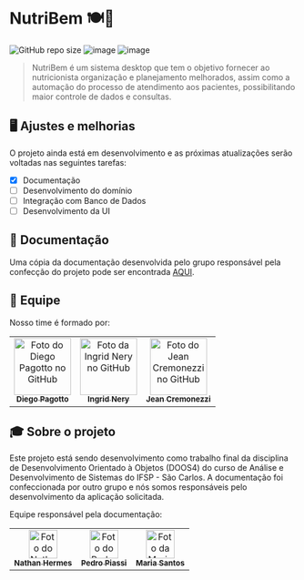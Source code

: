 # NutriBem 🍽️🍎

![GitHub repo size](https://img.shields.io/github/repo-size/iuricode/README-template?style=for-the-badge)
![image](https://img.shields.io/badge/Java-ED8B00?style=for-the-badge&logo=java&logoColor=white)
![image](https://img.shields.io/badge/SQLite-07405E?style=for-the-badge&logo=sqlite&logoColor=white)

> NutriBem é um sistema desktop que tem o objetivo fornecer ao nutricionista organização e planejamento melhorados, assim como a automação do processo de atendimento aos pacientes, possibilitando maior controle de dados e consultas.

## 🖥️ Ajustes e melhorias

O projeto ainda está em desenvolvimento e as próximas atualizações serão voltadas nas seguintes tarefas:

- [x] Documentação
- [ ] Desenvolvimento do domínio
- [ ] Integração com Banco de Dados
- [ ] Desenvolvimento da UI

## 📒 Documentação

Uma cópia da documentação desenvolvida pelo grupo responsável pela confecção do projeto pode ser encontrada [AQUI](Documentação.pdf).

## 🤝 Equipe

Nosso time é formado por:

<table>
  <tr>
    <td align="center">
      <a href="#">
        <img src="https://avatars.githubusercontent.com/u/41785379?v=4" width="100px;" alt="Foto do Diego Pagotto no GitHub"/><br>
        <sub>
          <b>Diego Pagotto</b>
        </sub>
      </a>
    </td>
    <td align="center">
      <a href="#">
        <img src="https://avatars.githubusercontent.com/u/82603509?v=4" width="100px;" alt="Foto da Ingrid Nery no GitHub"/><br>
        <sub>
          <b>Ingrid Nery</b>
        </sub>
      </a>
    </td>
    <td align="center">
      <a href="#">
        <img src="https://avatars.githubusercontent.com/u/41790256?v=4" width="100px;" alt="Foto do Jean Cremonezzi no GitHub"/><br>
        <sub>
          <b>Jean Cremonezzi</b>
        </sub>
      </a>
    </td>
  </tr>
</table>

## 🎓 Sobre o projeto

Este projeto está sendo desenvolvimento como trabalho final da disciplina de Desenvolvimento Orientado à Objetos (DOOS4) do curso de Análise e Desenvolvimento de Sistemas 
do IFSP - São Carlos.
A documentação foi confeccionada por outro grupo e nós somos responsáveis pelo desenvolvimento da aplicação solicitada. 

Equipe responsável pela documentação:
<table>
  <tr>
    <td align="center">
      <a href="#">
        <img src="https://avatars.githubusercontent.com/u/39421934?v=4" width="50px;" alt="Foto do Nathan Hermes no GitHub"/><br>
        <sub>
          <b>Nathan Hermes</b>
        </sub>
      </a>
    </td>
    <td align="center">
      <a href="#">
        <img src="https://avatars.githubusercontent.com/u/41785409?v=4" width="50px;" alt="Foto do Pedro Piassi no GitHub"/><br>
        <sub>
          <b>Pedro Piassi</b>
        </sub>
      </a>
    </td>
    <td align="center">
      <a href="#">
        <img src="https://avatars.githubusercontent.com/u/62100586?v=4" width="50px;" alt="Foto da Maria Santos no GitHub"/><br>
        <sub>
          <b>Maria Santos</b>
        </sub>
      </a>
    </td>
  </tr>
</table>
